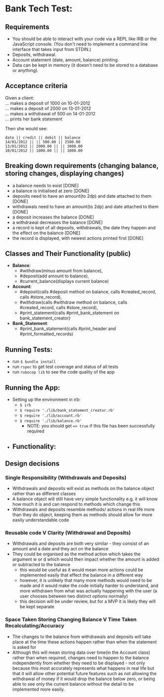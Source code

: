 
# Bank Tech Test:

## Requirements
- You should be able to interact with your code via a REPL like IRB or the JavaScript console. (You don't need to implement a command line interface that takes input from STDIN.)
- Deposits, withdrawal.
- Account statement (date, amount, balance) printing.
- Data can be kept in memory (it doesn't need to be stored to a database or anything).

## Acceptance criteria
Given a client:  
... makes a deposit of 1000 on 10-01-2012  
... makes a deposit of 2000 on 13-01-2012  
... makes a withdrawal of 500 on 14-01-2012  
... prints her bank statement  

Then she would see:
```
date || credit || debit || balance
14/01/2012 || || 500.00 || 2500.00
13/01/2012 || 2000.00 || || 3000.00
10/01/2012 || 1000.00 || || 1000.00
```
## Breaking down requirements (changing balance, storing changes, displaying changes)
- a balance needs to exist [DONE]
- a balance is initialised at zero [DONE]
- deposits need to have an amount(to 2dp) and date attached to them [DONE]
- withdrawals need to have an amount(to 2dp) and date attached to them [DONE]
- a deposit increases the balance [DONE]
- a withdrawal decreases the balance [DONE]
- a record is kept of all deposits, withdrawals, the date they happen and the effect on the balance [DONE]
- the record is displayed, with newest actions printed first [DONE]

## Classes and Their Functionality (public)
- **Balance**:
  - #withdraw(minus amount from balance),
  - #deposit(add amount to balance),
  - #current_balance(displays current balance)
- **Account**:
  - #deposit(calls #deposit method on balance, calls #created_record, calls #store_record),
  - #withdraw(calls #withdraw method on balance, calls #created_record, calls #store_record),
  - #print_statement(calls #print_bank_statement on bank_statement_creator)
- **Bank_Statement**:
  - #print_bank_statement(calls #print_header and #print_formatted_records)

## Running Tests:
- run `$ bundle install`
- run `rspec` to get test coverage and status of all tests
- run `rubocop lib` to see the code quality of the app

## Running the App:
- Setting up the environment in irb:
  - `$ irb`
  - `$ require './lib/bank_statement_creator.rb' `
  - `$ require './lib/account.rb'`
  - `$ require './lib/balance.rb'`
    - NOTE: you should get `=> true` if this file has been successfully required
- Functionality:
  -
## Design decisions

### Single Responsibility (Withdrawals and Deposits)
- Withdrawals and deposits will exist as methods on the balance object rather than as different classes
- A balance object will still have very simple functionality e.g. it will know how much it is and can respond to methods which change this
- Withdrawals and deposits resemble methods/ actions in real life more than they do object, keeping them as methods should allow for more easily understandable code

### Reusable code V Clarity (Withdrawal and Deposits)
- Withdrawals and deposits are both very similar - they consist of an amount and a date and they act on the balance
- They could be organised as the method action which takes the argument w or d which would then impact whether the amount is added or subtracted to the balance
  - this would be useful as it would mean more actions could be implemented easily that effect the balance in a different way
  - however, it is unlikely that many more methods would need to be made and it would make the code initially harder to understand, and more withdrawn from what was actually happening with the user (a user chooses between two distinct options normally)
  - this decision will be under review, but for a MVP it is likely they will be kept separate

### Space Taken Storing Changing Balance V Time Taken Recalculating/Accuracy
- The changes to the balance from withdrawals and deposits will take place at the time these actions happen rather than when the statement is asked for
- Although this will mean storing data over time(in the Account class) rather than when required, changes need to happen to the balance independently from whether they need to be displayed - not only because this most accurately represents what happens in real life but that it will allow other potential future features such as not allowing the withdrawal of money if it would drop the balance below zero, or being able to see only the current balance without the detail to be implemented more easily.
